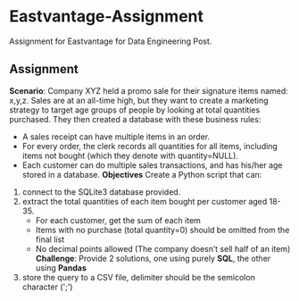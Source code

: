 # Eastvantage-Assignment

Assignment for Eastvantage for Data Engineering Post.

## Assignment

**Scenario**:
Company XYZ held a promo sale for their signature items named: x,y,z. Sales are at an all-time high, but they want to create a marketing strategy to target age groups of people by looking at total quantities purchased.
They then created a database with these business rules:

- A sales receipt can have multiple items in an order.
- For every order, the clerk records all quantities for all items, including items not bought (which they denote with quantity=NULL).
- Each customer can do multiple sales transactions, and has his/her age stored in a database.
**Objectives**
Create a Python script that can:

1. connect to the SQLite3 database provided.
2. extract the total quantities of each item bought per customer aged 18-35.
   - For each customer, get the sum of each item
   - Items with no purchase (total quantity=0) should be omitted from the final list
   - No decimal points allowed (The company doesn’t sell half of an item)
**Challenge**: Provide 2 solutions, one using purely **SQL**, the other using **Pandas**
3. store the query to a CSV file, delimiter should be the semicolon character (';')
